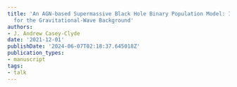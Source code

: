 ```yaml
---
title: 'An AGN-based Supermassive Black Hole Binary Population Model: Implications
  for the Gravitational-Wave Background'
authors:
- J. Andrew Casey-Clyde
date: '2021-12-01'
publishDate: '2024-06-07T02:18:37.645018Z'
publication_types:
- manuscript
tags:
- talk
---
```

